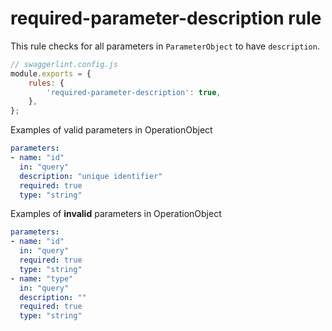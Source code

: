 # required-parameter-description rule

This rule checks for all parameters in `ParameterObject` to have `description`.

```js
// swaggerlint.config.js
module.exports = {
    rules: {
        'required-parameter-description': true,
    },
};
```

Examples of valid parameters in OperationObject

```yaml
parameters:
- name: "id"
  in: "query"
  description: "unique identifier"
  required: true
  type: "string"
```

Examples of **invalid** parameters in OperationObject

```yaml
parameters:
- name: "id"
  in: "query"
  required: true
  type: "string"
- name: "type"
  in: "query"
  description: ""
  required: true
  type: "string"
```
